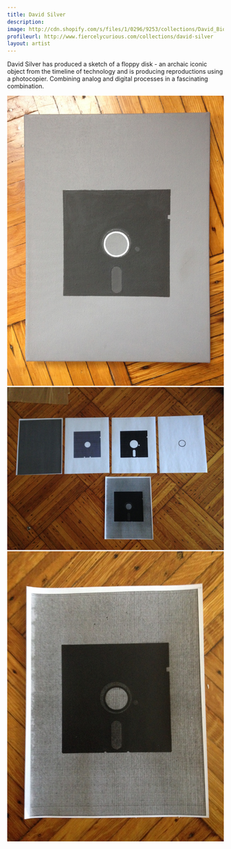 ```yaml
---
title: David Silver
description: 
image: http://cdn.shopify.com/s/files/1/0296/9253/collections/David_Bio_Pic_1024x1024.jpg
profileurl: http://www.fiercelycurious.com/collections/david-silver
layout: artist
---
```


David Silver has produced a sketch of a floppy disk - an archaic iconic object from the timeline of technology and is producing reproductions using a photocopier. Combining analog and digital processes in a fascinating combination.

![](/images/david1.JPG)
![](/images/david2.JPG)
![](/images/david3.JPG)
